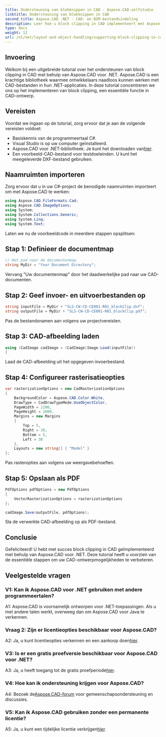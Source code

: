 ```yaml
---
title: Ondersteuning van blokknippen in CAD - Aspose.CAD-zelfstudie
linktitle: Ondersteuning van blokknippen in CAD
second_title: Aspose.CAD .NET - CAD- en BIM-bestandsindeling
description: Leer hoe u block clipping in CAD implementeert met Aspose.CAD voor .NET. Verbeter uw ontwerpmogelijkheden met deze stapsgewijze zelfstudie.
type: docs
weight: 12
url: /nl/net/layout-and-object-handling/supporting-block-clipping-in-cad/
---
```

## Invoering

Welkom bij een uitgebreide tutorial over het ondersteunen van block clipping in CAD met behulp van Aspose.CAD voor .NET. Aspose.CAD is een krachtige bibliotheek waarmee ontwikkelaars naadloos kunnen werken met CAD-bestanden in hun .NET-applicaties. In deze tutorial concentreren we ons op het implementeren van block clipping, een essentiële functie in CAD-ontwerp.

## Vereisten

Voordat we ingaan op de tutorial, zorg ervoor dat je aan de volgende vereisten voldoet:

- Basiskennis van de programmeertaal C#.
- Visual Studio is op uw computer geïnstalleerd.
-  Aspose.CAD voor .NET-bibliotheek. Je kunt het downloaden van[hier](https://releases.aspose.com/cad/net/).
- Een voorbeeld-CAD-bestand voor testdoeleinden. U kunt het meegeleverde DXF-bestand gebruiken.

## Naamruimten importeren

Zorg ervoor dat u in uw C#-project de benodigde naamruimten importeert om met Aspose.CAD te werken:

```csharp
using Aspose.CAD.FileFormats.Cad;
using Aspose.CAD.ImageOptions;
using System;
using System.Collections.Generic;
using System.Linq;
using System.Text;
```

Laten we nu de voorbeeldcode in meerdere stappen opsplitsen:

## Stap 1: Definieer de documentmap

```csharp
// Het pad naar de documentenmap.
string MyDir = "Your Document Directory";
```

Vervang "Uw documentenmap" door het daadwerkelijke pad naar uw CAD-documenten.

## Stap 2: Geef invoer- en uitvoerbestanden op

```csharp
string inputFile = MyDir + "SLS-CW-CD-CE001-R01_blockClip.dxf";
string outputFile = MyDir + "SLS-CW-CD-CE001-R01_blockClip.pdf";
```

Pas de bestandsnamen aan volgens uw projectvereisten.

## Stap 3: CAD-afbeelding laden

```csharp
using (CadImage cadImage = (CadImage)Image.Load(inputFile))
{
```

Laad de CAD-afbeelding uit het opgegeven invoerbestand.

## Stap 4: Configureer rasterisatieopties

```csharp
var rasterizationOptions = new CadRasterizationOptions
{
    BackgroundColor = Aspose.CAD.Color.White,
    DrawType = CadDrawTypeMode.UseObjectColor,
    PageWidth = 1200,
    PageHeight = 1600,
    Margins = new Margins
    {
        Top = 5,
        Right = 30,
        Bottom = 5,
        Left = 30
    },
    Layouts = new string[] { "Model" }
};
```

Pas rasteropties aan volgens uw weergavebehoeften.

## Stap 5: Opslaan als PDF

```csharp
PdfOptions pdfOptions = new PdfOptions
{
    VectorRasterizationOptions = rasterizationOptions
};

cadImage.Save(outputFile, pdfOptions);
```

Sla de verwerkte CAD-afbeelding op als PDF-bestand.

## Conclusie

Gefeliciteerd! U hebt met succes block clipping in CAD geïmplementeerd met behulp van Aspose.CAD voor .NET. Deze tutorial heeft u voorzien van de essentiële stappen om uw CAD-ontwerpmogelijkheden te verbeteren.

## Veelgestelde vragen

### V1: Kan ik Aspose.CAD voor .NET gebruiken met andere programmeertalen?

A1: Aspose.CAD is voornamelijk ontworpen voor .NET-toepassingen. Als u met andere talen werkt, overweeg dan om Aspose.CAD voor Java te verkennen.

### Vraag 2: Zijn er licentieopties beschikbaar voor Aspose.CAD?

 A2: Ja, u kunt licentieopties verkennen en een aankoop doen[hier](https://purchase.aspose.com/buy).

### V3: Is er een gratis proefversie beschikbaar voor Aspose.CAD voor .NET?

 A3: Ja, u heeft toegang tot de gratis proefperiode[hier](https://releases.aspose.com/).

### V4: Hoe kan ik ondersteuning krijgen voor Aspose.CAD?

 A4: Bezoek de[Aspose.CAD-forum](https://forum.aspose.com/c/cad/19) voor gemeenschapsondersteuning en discussies.

### V5: Kan ik Aspose.CAD gebruiken zonder een permanente licentie?

 A5: Ja, u kunt een tijdelijke licentie verkrijgen[hier](https://purchase.aspose.com/temporary-license/).
